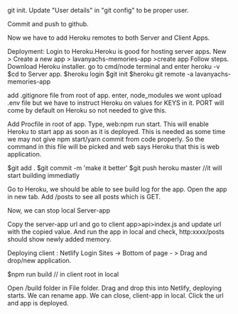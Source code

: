 git init.
Update "User details" in "git config" to be proper user.

Commit and push to github.

Now we have to add Heroku remotes to both Server and Client Apps.

Deployment:
Login to Heroku.Heroku is good for hosting server apps.
New > Create a new app >
lavanyachs-memories-app >create app 
Follow steps. Download Heroku installer.
go to cmd/node terminal and enter heroku -v
$cd to Server app.
$heroku login
$git init
$heroku git remote -a lavanyachs-memories-app

add .gitignore file from root of app.
enter, node_modules
we wont upload .env file but we have to instruct Heroku on values for KEYS in it. PORT will come by default on Heroku so not needed to give this.

Add Procfile in root of app.
Type, web:npm run start. This will enable Heroku to start app as soon as it is deployed. This is needed as some time we may not give npm start/yarn commit from code properly. So the command in this file will be picked and web says Heroku that this is web application.

$git add .
$git commit -m 'make it better'
$git push heroku master //it will start building immediatly

Go to Heroku, we should be able to see build log for the app. Open the app in new tab.
Add /posts to see all posts which is GET.

Now, we can stop local Server-app

Copy the server-app url and go to client app>api>index.js and update url with the copied value. And run the app in local and check, http:xxxx/posts should show newly added memory.

Deploying client : Netlify
Login
Sites -> Bottom of page - > Drag and drop/new application.

$npm run build // in client root in local

Open /build folder in File folder. Drag and drop this into Netlify, deploying starts. We can rename app.
We can close, client-app in local.
Click the url and app is deployed.




